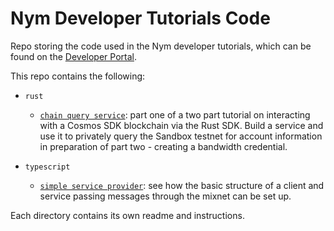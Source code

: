 # Nym Developer Tutorials Code
Repo storing the code used in the Nym developer tutorials, which can be found on the [Developer Portal](https://nymtech.net/developers).

This repo contains the following:
- `rust`
	- [`chain query service`](https://nymtech.net/developers/tutorials/cosmos-service/intro.html): part one of a two part tutorial on interacting with a Cosmos SDK blockchain via the Rust SDK. Build a service and use it to privately query the Sandbox testnet for account information in preparation of part two - creating a bandwidth credential.

- `typescript`
	- [`simple service provider`](https://nymtech.net/developers/tutorials/simple-service-provider.html): see how the basic structure of a client and service passing messages through the mixnet can be set up.

Each directory contains its own readme and instructions.
